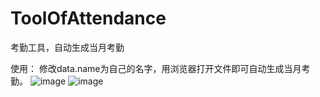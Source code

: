 # ToolOfAttendance
考勤工具，自动生成当月考勤

使用：
修改data.name为自己的名字，用浏览器打开文件即可自动生成当月考勤。
![image](https://github.com/yann02/ToolOfAttendance/images/change_name.png)
![image](https://github.com/yann02/ToolOfAttendance/images/show.png)
